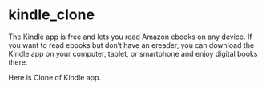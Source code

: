 # kindle_clone

The Kindle app is free and lets you read Amazon ebooks on any device. If you want to
read ebooks but don’t have an ereader, you can download the Kindle app on your
computer, tablet, or smartphone and enjoy digital books there.

Here is Clone of Kindle app.
